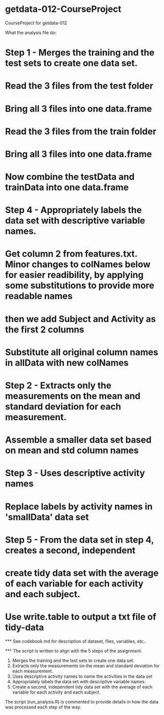 # getdata-012-CourseProject
CourseProject for getdata-012

What the analysis file do:
# Step 1 - Merges the training and the test sets to create one data set.
   # Read the 3 files from the test folder
   # Bring all 3 files into one data.frame
   # Read the 3 files from the train folder
   # Bring all 3 files into one data.frame
   # Now combine the testData and trainData into one data.frame

# Step 4 - Appropriately labels the data set with descriptive variable names.
   # Get column 2 from features.txt.  Minor changes to colNames below for easier readibility, by applying some substitutions    to provide more readable names

   # then we add Subject and Activity as the first 2 columns
   # Substitute all original column names in allData with new colNames

# Step 2 - Extracts only the measurements on the mean and standard deviation for each measurement. 
   # Assemble a smaller data set based on mean and std column names

# Step 3 - Uses descriptive activity names
   # Replace labels by activity names in 'smallData' data set

# Step 5 - From the data set in step 4, creates a second, independent
   # create tidy data set with the average of each variable for each activity and each subject.
   # Use write.table to output a txt file of tidy-data



*** See codebook.md for description of dataset, files, variables, etc..

*** The script is written to align with the 5 steps of the assignment.

   1. Merges the training and the test sets to create one data set.
   2. Extracts only the measurements on the mean and standard deviation for each measurement. 
   3. Uses descriptive activity names to name the activities in the data set
   4. Appropriately labels the data set with descriptive variable names. 
   5. Create a second, independent tidy data set with the average of each variable for each     activity and each subject.
   
The script (run_analysis.R) is commented to provide details in how the data was processed each step of the way.
